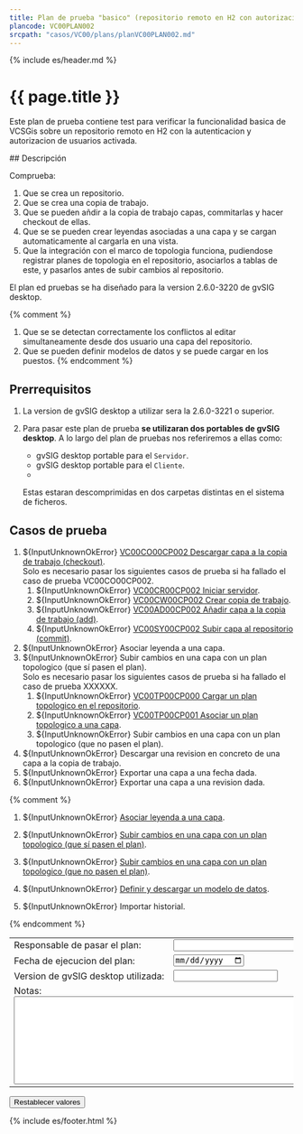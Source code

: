 ```yaml
---
title: Plan de prueba "basico" (repositorio remoto en H2 con autorizacion)
plancode: VC00PLAN002
srcpath: "casos/VC00/plans/planVC00PLAN002.md"
---
```


{% include es/header.md %}

# {{ page.title }}

Este plan de prueba contiene test para verificar la funcionalidad basica de VCSGis sobre 
un repositorio remoto en H2 con la autenticacion y autorizacion de usuarios activada.


<div class="noprint"  markdown="1">
<style scoped>
@media print{
   .noprint{
       display:none;
   }
}
</style>
## Descripción
   
Comprueba:

1. Que se crea un repositorio.
1. Que se crea una copia de trabajo.
1. Que se pueden añdir a la copia de trabajo capas, commitarlas y hacer checkout de ellas.
1. Que se se pueden crear leyendas asociadas a una capa y se cargan automaticamente al cargarla en una vista.
1. Que la integración con el marco de topologia funciona, pudiendose registrar planes
   de topologia en el repositorio, asociarlos a tablas de este, y pasarlos antes de subir cambios
   al repositorio.
   
El plan ed pruebas se ha diseñado para la version 2.6.0-3220 de gvSIG desktop.

{% comment %}
1. Que se se detectan correctamente los conflictos al editar simultaneamente desde dos usuario una capa del repositorio.
1. Que se pueden definir modelos de datos y se puede cargar en los puestos.
{% endcomment %}

## Prerrequisitos

1. La version de gvSIG desktop a utilizar sera la 2.6.0-3221 o superior.

1. Para pasar este plan de prueba **se utilizaran dos portables de gvSIG desktop**. A lo largo
   del plan de pruebas nos referiremos a ellas como:
     * gvSIG desktop portable para el ```Servidor```.
     * gvSIG desktop portable para el ```Cliente```.
     * 
   Estas estaran descomprimidas en dos carpetas distintas en el sistema de ficheros.

</div>

## Casos de prueba

<form  markdown="1">

1. ${InputUnknownOkError} [VC00CO00CP002 Descargar capa a la copia de trabajo (checkout)](../CO00/CP002/testVC00CO00CP002.md).<br>
   Solo es necesario pasar los siguientes casos de prueba si ha fallado el caso de prueba VC00CO00CP002.
   1. ${InputUnknownOkError} [VC00CR00CP002 Iniciar servidor](../CR00/CP002/testVC00CR00CP002.md).
   1. ${InputUnknownOkError} [VC00CW00CP002 Crear copia de trabajo](../CW00/CP002/testVC00CW00CP002.md).
   1. ${InputUnknownOkError} [VC00AD00CP002 Añadir capa a la copia de trabajo (add)](../AD00/CP002/testVC00AD00CP002.md).
   1. ${InputUnknownOkError} [VC00SY00CP002 Subir capa al repositorio (commit)](../SY00/CP002/testVC00SY00CP002.md).
1. ${InputUnknownOkError} Asociar leyenda a una capa.
1. ${InputUnknownOkError} Subir cambios en una capa con un plan topologico (que sí pasen el plan).<br>
   Solo es necesario pasar los siguientes casos de prueba si ha fallado el caso de prueba XXXXXX.
   1. ${InputUnknownOkError} [VC00TP00CP000 Cargar un plan topologico en el repositorio](../TP00/CP000/testVC00TP00CP000.md).
   1. ${InputUnknownOkError} [VC00TP00CP001 Asociar un plan topologico a una capa](../TP00/CP001/testVC00TP00CP001.md).
   1. ${InputUnknownOkError} Subir cambios en una capa con un plan topologico (que no pasen el plan).
1. ${InputUnknownOkError} Descargar una revision en concreto de una capa a la copia de trabajo.
1. ${InputUnknownOkError} Exportar una capa a una fecha dada.
1. ${InputUnknownOkError} Exportar una capa a una revision dada.

{% comment %}

1. ${InputUnknownOkError} [Asociar leyenda a una capa](CP003/testVC00RE00CP003.md).
1. ${InputUnknownOkError} [Subir cambios en una capa con un plan topologico (que sí pasen el plan)](../TP00/CP002/testVC00TP00CP002.md).
1. ${InputUnknownOkError} [Subir cambios en una capa con un plan topologico (que no pasen el plan)](../TP00/CP003/testVC00TP00CP003.md).

1. ${InputUnknownOkError} [Definir y descargar un modelo de datos](CP003/testVC00RE00CP003.md).
1. ${InputUnknownOkError} Importar historial.

{% endcomment %}

<table border="0">
<tr>
<td nowarp>Responsable de pasar el plan:</td><td width="90%"><input type="text" style="display:table-cell; width:100%"></td>
</tr>
<tr>
<td>Fecha de ejecucion del plan:</td><td><input type="date"></td>
</tr>
<tr>
<td nowrap>Version de gvSIG desktop utilizada:</td><td><input type="text" values=""2.6.0-3221></td>
</tr>
<tr>
<td colspan="2">Notas:<br><textarea rows="10" cols="80"></textarea></td>
</tr>
</table>
<input type="reset" value="Restablecer valores">
</form>

{% include es/footer.html %}
